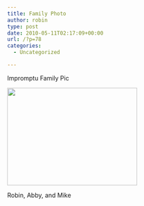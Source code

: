 ```yaml
---
title: Family Photo
author: robin
type: post
date: 2010-05-11T02:17:09+00:00
url: /?p=78
categories:
  - Uncategorized

---
```

Impromptu Family Pic

<div id="attachment_79" style="width: 310px" class="wp-caption aligncenter">
  <a href="http://robinandmike.com/wp-content/uploads/2010/05/Photo-on-2010-05-09-at-18.40-4.jpg"><img class="size-medium wp-image-79" title="Family Photo" src="http://robinandmike.com/wp-content/uploads/2010/05/Photo-on-2010-05-09-at-18.40-4-300x225.jpg" alt="" width="300" height="225" srcset="http://robinandmike.com/wp-content/uploads/2010/05/Photo-on-2010-05-09-at-18.40-4-300x225.jpg 300w, http://robinandmike.com/wp-content/uploads/2010/05/Photo-on-2010-05-09-at-18.40-4.jpg 640w" sizes="(max-width: 300px) 100vw, 300px" /></a>
  
  <p class="wp-caption-text">
    Robin, Abby, and Mike
  </p>
</div>